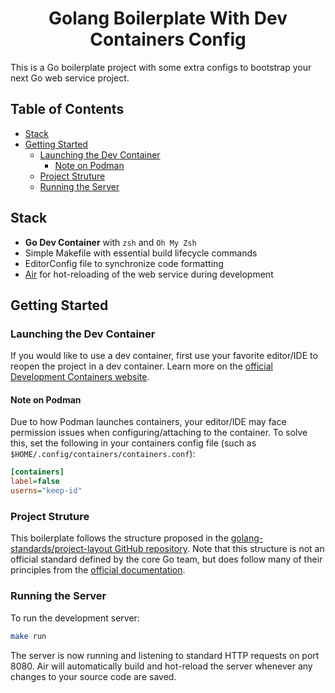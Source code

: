 <div align="center">
    <h1>Golang Boilerplate With Dev Containers Config</h1>
</div>

This is a Go boilerplate project with some extra configs to bootstrap your next Go web service project.

## Table of Contents <!-- omit in toc -->

- [Stack](#stack)
- [Getting Started](#getting-started)
  - [Launching the Dev Container](#launching-the-dev-container)
    - [Note on Podman](#note-on-podman)
  - [Project Struture](#project-struture)
  - [Running the Server](#running-the-server)


## Stack

- **Go Dev Container** with `zsh` and `Oh My Zsh`
- Simple Makefile with essential build lifecycle commands
- EditorConfig file to synchronize code formatting
- [Air](https://github.com/air-verse/air) for hot-reloading of the web service during development

## Getting Started

### Launching the Dev Container

If you would like to use a dev container, first use your favorite editor/IDE to reopen the project in a dev container.
Learn more on the [official Development Containers website](https://containers.dev/supporting).

#### Note on Podman

Due to how Podman launches containers, your editor/IDE may face permission issues when configuring/attaching to the container.
To solve this, set the following in your containers config file (such as `$HOME/.config/containers/containers.conf`):

```ini
[containers]
label=false
userns="keep-id"
```

### Project Struture

This boilerplate follows the structure proposed in the
[golang-standards/project-layout GitHub repository](https://github.com/golang-standards/project-layout).
Note that this structure is not an official standard defined by the core Go team, but does follow many
of their principles from the [official documentation](https://go.dev/doc/modules/layout).

### Running the Server

To run the development server:

```bash
make run
```

The server is now running and listening to standard HTTP requests on port 8080.
Air will automatically build and hot-reload the server whenever any changes to your source code are saved.

